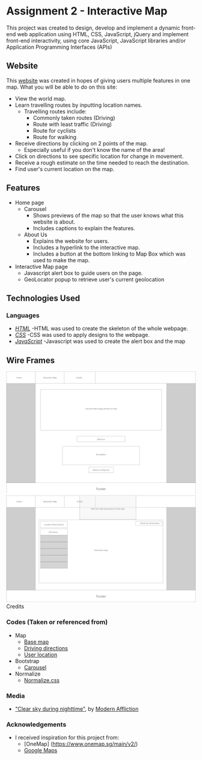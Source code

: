 # Assignment 2 - Interactive Map

This project was created to design, develop and implement a dynamic front-end web application using HTML, CSS, JavaScript, jQuery and implement front-end
interactivity, using core JavaScript, JavaScript libraries and/or Application Programming Interfaces (APIs)

## Website

This [website](https://mandyykoh.github.io/Assignment-2/) was created in hopes of giving users multiple features in one map. 
What you will be able to do on this site:

- View the world map.
- Learn travelling routes by inputting location names.
    - Travelling routes include:
        - Commonly taken routes (Driving)
        - Route with least traffic (Driving)
        - Route for cyclists
        - Route for walking
- Receive directions by clicking on 2 points of the map.
    - Especially useful if you don't know the name of the area!
- Click on directions to see specific location for change in movement.
- Receive a rough estimate on the time needed to reach the destination.
- Find user's current location on the map.

## Features

- Home page
    - Carousel
        - Shows previews of the map so that the user knows what this website is about.
        - Includes captions to explain the features.
    - About Us
        - Explains the website for users.
        - Includes a hyperlink to the interactive map.
        - Includes a button at the bottom linking to Map Box which was used to make the map.
- Interactive Map page
    - Javascript alert box to guide users on the page.
    - GeoLocator popup to retrieve user's current geolocation


## Technologies Used

### Languages
- *[HTML](https://en.wikipedia.org/wiki/HTML#:~:text=Hypertext%20Markup%20Language%20(HTML)%20is,scripting%20languages%20such%20as%20JavaScript.)*
    -HTML was used to create the skeleton of the whole webpage.
- *[CSS](https://en.wikipedia.org/wiki/CSS)*
    -CSS was used to apply designs to the webpage.
- *[JavaScript](https://www.javascript.com/)*
    -Javascript was used to create the alert box and the map

## Wire Frames
<img src="wireframe/home.png" alt="Home page wireframe">
<img src="wireframe/map.png" alt="Home page wireframe"
## Testing
- To be filled in

## Credits

### Codes (Taken or referenced from)
- Map
    - [Base map](https://docs.mapbox.com/mapbox-gl-js/example/simple-map/)
    - [Driving directions](https://docs.mapbox.com/mapbox-gl-js/example/mapbox-gl-directions/)
    - [User location](https://docs.mapbox.com/mapbox-gl-js/example/locate-user/)
- Bootstrap
    - [Carousel](https://www.w3schools.com/bootstrap/bootstrap_carousel.asp)
- Normalize
    - [Normalize.css](https://necolas.github.io/normalize.css/)
### Media

- ["Clear sky during nighttime"](https://unsplash.com/photos/guvnhd3hbxw?utm_source=unsplash&utm_medium=referral&utm_content=creditShareLink), by [Modern Affliction](https://unsplash.com/@themodernaffliction)

### Acknowledgements
- I received inspiration for this project from: 
    - [OneMap] (https://www.onemap.sg/main/v2/)
    - [Google Maps](https://www.google.com.sg/maps)
